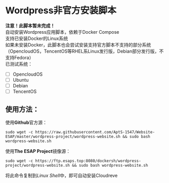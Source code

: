 # Wordpress非官方安装脚本
**注意！此脚本暂未完成！**  
自动安装Wordpress应用脚本，依赖于Docker Compose  
支持已安装Docker的Linux系统  
如果未安装Docker，此脚本也会尝试安装支持官方脚本不支持的部分系统（OpencloudOS，TencentOS等RHEL系Linux发行版，Debian部分发行版，不支持Fedora）  
已测试系统：
- [ ] OpencloudOS
- [ ] Ubuntu
- [ ] Debian
- [ ] TencentOS  

## 使用方法：  

使用**Github**官方源：
```shell
sudo wget -c https://raw.githubusercontent.com/AptS-1547/Website-ESAP/master/wordpress-project/wordpress-website.sh && sudo bash wordpress-website.sh
```  

使用**The ESAP Project**镜像源：
```shell
sudo wget -c https://ftp.esaps.top:8080/dockersh/wordpress-project/wordpress-website.sh && sudo bash wordpress-website.sh
```  

将此命令复制到*Linux Shell*中，即可自动安装Cloudreve